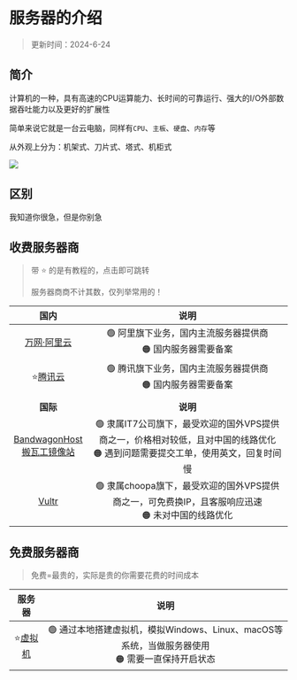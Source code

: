 # 服务器的介绍


> 更新时间：2024-6-24



## 简介

计算机的一种，具有高速的CPU运算能力、长时间的可靠运行、强大的I/O外部数据吞吐能力以及更好的扩展性

简单来说它就是一台云电脑，同样有`CPU`、`主板`、`硬盘`、`内存`等

从外观上分为：机架式、刀片式、塔式、机柜式

![](/server/server-01.png)


## 区别

我知道你很急，但是你别急


## 收费服务器商

> 带 ⭐ 的是有教程的，点击即可跳转
> 
> 服务器商商不计其数，仅列举常用的！

| 国内| 说明 |
|:-:|:-:|
| [万网·阿里云](https://aliyun.com/) | 🟢 阿里旗下业务，国内主流服务器提供商<br>🟠 国内服务器需要备案 |
| ⭐[腾讯云](./tencent.md) | 🟢 腾讯旗下业务，国内主流服务器提供商<br>🟠 国内服务器需要备案 |
| |
| **国际** | **说明** |
| [BandwagonHost](https://bandwagonhost.com/)<br>[搬瓦工镜像站](https://bwh89.net/) | 🟢 隶属IT7公司旗下，最受欢迎的国外VPS提供商之一，价格相对较低，且对中国的线路优化<br>🟠 遇到问题需要提交工单，使用英文，回复时间慢 |
| [Vultr](https://www.vultr.com/) | 🟢 隶属choopa旗下，最受欢迎的国外VPS提供商之一，可免费换IP，且客服响应迅速<br>🟠 未对中国的线路优化 |



## 免费服务器商

> 免费=最贵的，实际是贵的你需要花费的时间成本

| 服务器 | 说明 |
|:-:|:-:|
| ⭐[虚拟机](../VMware.md) | 🟢 通过本地搭建虚拟机，模拟Windows、Linux、macOS等系统，当做服务器使用<br>🟠 需要一直保持开启状态 |